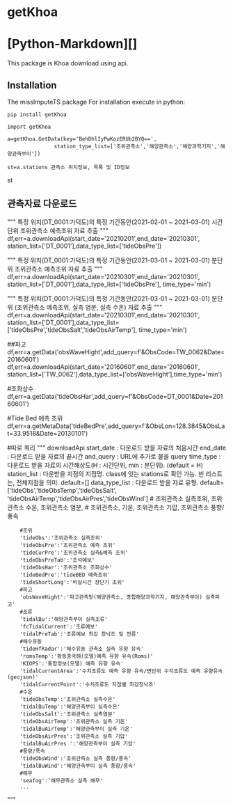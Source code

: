 # getKhoa
[Python-Markdown][]
===================
This package is Khoa download using api.

## Installation
The missImputeTS package For installation execute in python:

```
pip install getKhoa
```

```{python}
import getKhoa

a=getKhoa.GetData(key='BehDhlIyPwKozERUb2BYQ==',
               station_type_list=['조위관측소','해양관측소','해양과학기지','해양관측부이'])

st=a.stations 관측소 위치정보, 목록 및 ID정보
```
st

## 관측자료 다운로드 
"""
특정 위치(DT_0001:가덕도)의 특정 기간동안(2021-02-01 ~ 2021-03-01) 시간단위 조위관측소 예측조위 자료 추출
"""
df,err=a.downloadApi(start_date='20210201',end_date='20210301',
                     station_list=['DT_0001'],data_type_list=['tideObsPre'])

"""
특정 위치(DT_0001:가덕도)의 특정 기간동안(2021-03-01 ~ 2021-03-01) 분단위 조위관측소 예측조위 자료 추출
"""
df,err=a.downloadApi(start_date='20210301',end_date='20210301',
                     station_list=['DT_0001'],data_type_list=['tideObsPre'],
                     time_type='min')

"""
특정 위치(DT_0001:가덕도)의 특정 기간동안(2021-03-01 ~ 2021-03-01) 분단위 
(조위관측소 예측조위, 실측 염분, 실측 수온) 자료 추출
"""
df,err=a.downloadApi(start_date='20210301',end_date='20210301',
                     station_list=['DT_0001'],data_type_list=['tideObsPre','tideObsSalt','tideObsAirTemp'],
                     time_type='min')

##파고
df,err=a.getData('obsWaveHight',add_query=f'&ObsCode=TW_0062&Date=20160601')
df,err=a.downloadApi(start_date='20160601',end_date='20160601',
                     station_list=['TW_0062'],data_type_list=['obsWaveHight'],time_type='min')


#조화상수
df,err=a.getData('tideObsHar',add_query=f'&ObsCode=DT_0001&Date=20160601')

#Tide Bed 에측 조위
df,err=a.getMetaData('tideBedPre',add_query=f'&ObsLon=128.3845&ObsLat=33.9518&Date=20130101')

#따로 쿼리 
""" 
downloadApi
    start_date : 다운로드 받을 자료의 처음시간
    end_date   : 다운로드 받을 자료의 끝시간
    and_query  : URL에 추가로 붙을 query
    time_type : 다운로드 받을 자료의 시간해상도(H : 시간단위, min : 분단위). (default = H)
    station_list : 다운받을 지점의 지점명. class에 잇는 stations로 확인 가능. 
                   빈 리스트는, 전체지점을 의미. default=[]
    data_type_list : 다운로드 받을 자료 유형. 
                    default=['tideObs','tideObsTemp','tideObsSalt',
                             'tideObsAirTemp','tideObsAirPres','tideObsWind']
                    # 조위관측소 실측조위, 조위관측소 수온, 조위관측소 염분, 
                    # 조위관측소, 기온, 조위관측소 기압, 조위관측소 풍향/풍속

        #조위
        'tideObs':'조위관측소 실측조위'
        'tideObsPre':'조위관측소 예측 조위'
        'tideCurPre':'조위관측소 실측&예측 조위'
        'tideObsPreTab':'조석예보'
        'tideObsHar':'조위관측소 조화상수'
        'tideBedPre':'tideBED 예측조위'
        'tideShortLong':'비실시간 장단기 조위'
        #파고
        'obsWaveHight':'파고관측망(해양관측소, 종합해양과학기지, 해양관측부이) 실측파고'
        #조류
        'tidalBu':'해양관측부이 실측조류'
        'fcTidalCurrent':'조류예보'
        'tidalPreTab':'조류예보 최강 창낙조 및 전류'
        #해수유동
        'tideHfRadar':'해수유동 관측소 실측 유향 유속'
        'romsTemp':'황동중국해(모델)예측 유향 유속(Roms)'
        'KIOPS':'통합정보(모델) 예측 유향 유속'
        'tidalCurrentArea':'수치조류도 예측 유향 유속/면단위 수치조류도 예측 유향유속(geojson)'
        'tidalCurrentPoint':'수치조류도 지점별 최강창낙조'
        #수온
        'tideObsTemp':'조위관측소 실측수온'
        'tidalBuTemp':'해양관측부이 실측수온'
        'tideObsSalt':'조위관측소 실측염분'
        'tideObsAirTemp':'조위관측소 실측 기온'
        'tidalBuAirTemp':'해양관측부이 실측 기온'
        'tideObsAirPres':'조위관측소 실측 기압'
        'tidalBuAirPres	':'해양관측부이 실측 기압'
        #풍향/푹속
        'tideObsWind':'조위관측소 실측 풍향/풍속'
        'tidalBuWind':'해양관측부이 실측 풍향/풍속'
        #해무
        'seafog':'해무관측소 실측 해무'
        ...
"""

